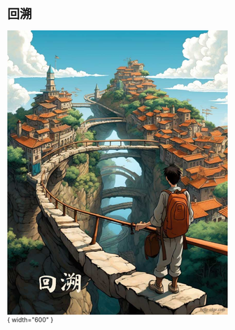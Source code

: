 # 回溯

<div class="center-table" markdown>

![回溯](../assets/covers/chapter_backtracking.jpg){ width="600" }

</div>
